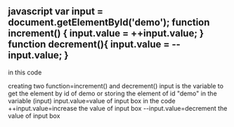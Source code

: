 javascript
  var input = document.getElementById('demo');
function increment() {
    input.value = ++input.value;
  }
  function decrement(){
  input.value = --input.value;
  }
--------------------------------------------------------------------

in this code 

  creating two function=increment() and decrement()
  input  is the variable to get the element by id of demo or storing the element of id "demo" in the 
  variable (input)
  input.value=value of input box in the code
  ++input.value=increase the value of input box
  --input.value=decrement the value of input box
  

